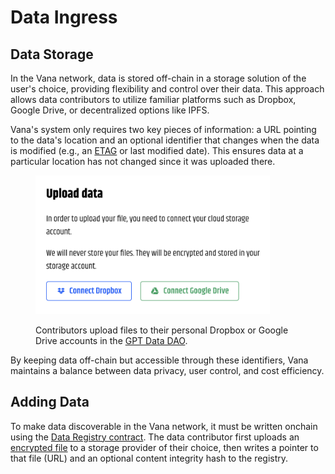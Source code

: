 # Data Ingress

## Data Storage

In the Vana network, data is stored off-chain in a storage solution of the user's choice, providing flexibility and control over their data. This approach allows data contributors to utilize familiar platforms such as Dropbox, Google Drive, or decentralized options like IPFS.&#x20;

Vana's system only requires two key pieces of information: a URL pointing to the data's location and an optional identifier that changes when the data is modified (e.g., an [ETAG](https://developer.mozilla.org/en-US/docs/Web/HTTP/Headers/ETag) or last modified date). This ensures data at a particular location has not changed since it was uploaded there.&#x20;

<figure><img src="../../../.gitbook/assets/image (1).png" alt="" width="375"><figcaption><p>Contributors upload files to their personal Dropbox or Google Drive accounts in the <a href="https://www.gptdatadao.org/claim/upload">GPT Data DAO</a>.</p></figcaption></figure>

By keeping data off-chain but accessible through these identifiers, Vana maintains a balance between data privacy, user control, and cost efficiency.

## Adding Data

To make data discoverable in the Vana network, it must be written onchain using the [Data Registry contract](../smart-contracts.md#data-registry-contract). The data contributor first uploads an [encrypted file](data-privacy.md) to a storage provider of their choice, then writes a pointer to that file (URL) and an optional content integrity hash to the registry.
